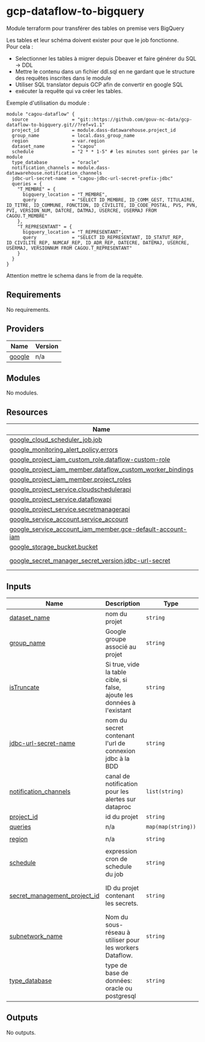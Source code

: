 # gcp-dataflow-to-bigquery
Module terraform pour transférer des tables on premise vers BigQuery

Les tables et leur schéma doivent exister pour que le job fonctionne.  
Pour cela :
- Selectionner les tables à migrer depuis Dbeaver et faire générer du SQL -> DDL
- Mettre le contenu dans un fichier ddl.sql en ne gardant que le structure des requêtes inscrites dans le module
- Utiliser SQL translator depuis GCP afin de convertir en google SQL
- exécuter la requête qui va créer les tables.

Exemple d'utilisation du module :
```
module "cagou-dataflow" {
  source                = "git::https://github.com/gouv-nc-data/gcp-dataflow-to-bigquery.git//?ref=v1.1"
  project_id            = module.dass-datawarehouse.project_id
  group_name            = local.dass_group_name
  region                = var.region
  dataset_name          = "cagou"
  schedule              = "2 * * 1-5" # les minutes sont gérées par le module
  type_database         = "oracle"
  notification_channels = module.dass-datawarehouse.notification_channels
  jdbc-url-secret-name  = "cagou-jdbc-url-secret-prefix-jdbc"
  queries = {
    "T_MEMBRE" = {
      bigquery_location = "T_MEMBRE",
      query             = "SELECT ID_MEMBRE, ID_COMM_GEST, TITULAIRE, ID_TITRE, ID_COMMUNE, FONCTION, ID_CIVILITE, ID_CODE_POSTAL, PVS, PVN, PVI, VERSION_NUM, DATCRE, DATMAJ, USERCRE, USERMAJ FROM CAGOU.T_MEMBRE"
    },
    "T_REPRESENTANT" = {
      bigquery_location = "T_REPRESENTANT",
      query             = "SELECT ID_REPRESENTANT, ID_STATUT_REP, ID_CIVILITE_REP, NUMCAF_REP, ID_ADR_REP, DATECRE, DATEMAJ, USERCRE, USERMAJ, VERSIONNUM FROM CAGOU.T_REPRESENTANT"
    }
  }
}
```

Attention mettre le schema dans le from de la requête.

<!-- BEGIN_TF_DOCS -->
## Requirements

No requirements.

## Providers

| Name | Version |
|------|---------|
| <a name="provider_google"></a> [google](#provider\_google) | n/a |

## Modules

No modules.

## Resources

| Name | Type |
|------|------|
| [google_cloud_scheduler_job.job](https://registry.terraform.io/providers/hashicorp/google/latest/docs/resources/cloud_scheduler_job) | resource |
| [google_monitoring_alert_policy.errors](https://registry.terraform.io/providers/hashicorp/google/latest/docs/resources/monitoring_alert_policy) | resource |
| [google_project_iam_custom_role.dataflow-custom-role](https://registry.terraform.io/providers/hashicorp/google/latest/docs/resources/project_iam_custom_role) | resource |
| [google_project_iam_member.dataflow_custom_worker_bindings](https://registry.terraform.io/providers/hashicorp/google/latest/docs/resources/project_iam_member) | resource |
| [google_project_iam_member.project_roles](https://registry.terraform.io/providers/hashicorp/google/latest/docs/resources/project_iam_member) | resource |
| [google_project_service.cloudschedulerapi](https://registry.terraform.io/providers/hashicorp/google/latest/docs/resources/project_service) | resource |
| [google_project_service.dataflowapi](https://registry.terraform.io/providers/hashicorp/google/latest/docs/resources/project_service) | resource |
| [google_project_service.secretmanagerapi](https://registry.terraform.io/providers/hashicorp/google/latest/docs/resources/project_service) | resource |
| [google_service_account.service_account](https://registry.terraform.io/providers/hashicorp/google/latest/docs/resources/service_account) | resource |
| [google_service_account_iam_member.gce-default-account-iam](https://registry.terraform.io/providers/hashicorp/google/latest/docs/resources/service_account_iam_member) | resource |
| [google_storage_bucket.bucket](https://registry.terraform.io/providers/hashicorp/google/latest/docs/resources/storage_bucket) | resource |
| [google_secret_manager_secret_version.jdbc-url-secret](https://registry.terraform.io/providers/hashicorp/google/latest/docs/data-sources/secret_manager_secret_version) | data source |

## Inputs

| Name | Description | Type | Default | Required |
|------|-------------|------|---------|:--------:|
| <a name="input_dataset_name"></a> [dataset\_name](#input\_dataset\_name) | nom du projet | `string` | n/a | yes |
| <a name="input_group_name"></a> [group\_name](#input\_group\_name) | Google groupe associé au projet | `string` | n/a | yes |
| <a name="input_isTruncate"></a> [isTruncate](#input\_isTruncate) | Si true, vide la table cible, si false, ajoute les données à l'existant | `string` | `"true"` | no |
| <a name="input_jdbc-url-secret-name"></a> [jdbc-url-secret-name](#input\_jdbc-url-secret-name) | nom du secret contenant l'url de connexion jdbc à la BDD | `string` | n/a | yes |
| <a name="input_notification_channels"></a> [notification\_channels](#input\_notification\_channels) | canal de notification pour les alertes sur dataproc | `list(string)` | n/a | yes |
| <a name="input_project_id"></a> [project\_id](#input\_project\_id) | id du projet | `string` | n/a | yes |
| <a name="input_queries"></a> [queries](#input\_queries) | n/a | `map(map(string))` | n/a | yes |
| <a name="input_region"></a> [region](#input\_region) | n/a | `string` | `"europe-west1"` | no |
| <a name="input_schedule"></a> [schedule](#input\_schedule) | expression cron de schedule du job | `string` | n/a | yes |
| <a name="input_secret_management_project_id"></a> [secret\_management\_project\_id](#input\_secret\_management\_project\_id) | ID du projet contenant les secrets. | `string` | `"prj-dinum-p-secret-mgnt-aaf4"` | no |
| <a name="input_subnetwork_name"></a> [subnetwork\_name](#input\_subnetwork\_name) | Nom du sous-réseau à utiliser pour les workers Dataflow. | `string` | `"subnet-for-vpn"` | no |
| <a name="input_type_database"></a> [type\_database](#input\_type\_database) | type de base de données: oracle ou postgresql | `string` | n/a | yes |

## Outputs

No outputs.
<!-- END_TF_DOCS -->